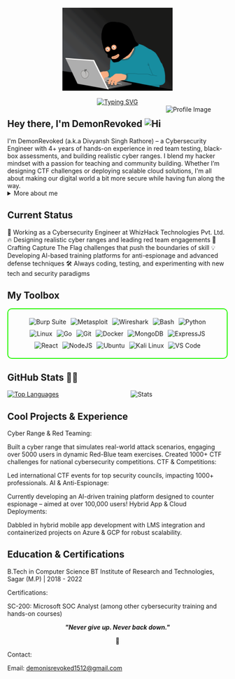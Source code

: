 <p align="center"> <img src="https://github.com/DemonRevoked/DemonRevoked/blob/main/icegif-506.gif" width="50%" height="50%" alt="Header Image"/> </p> <div align="center"> <a href="https://git.io/typing-svg"> <img src="https://readme-typing-svg.demolab.com?font=Fira+Code&pause=1000&color=22F700&width=550&lines=Everything+that+kills+me+makes+me+feel+alive!" alt="Typing SVG" /> </a> </div> <img width="28%" align="right" src="https://github.com/user-attachments/assets/e78e13fd-8c84-4c21-9471-79d5374d4a15" alt="Profile Image"/> <h2 align="left"> Hey there, I'm DemonRevoked <img src="https://media.giphy.com/media/hvRJCLFzcasrR4ia7z/giphy.gif" width="25px" alt="Hi"/> </h2>
I'm DemonRevoked (a.k.a Divyansh Singh Rathore) – a Cybersecurity Engineer with 4+ years of hands-on experience in red team testing, black-box assessments, and building realistic cyber ranges. I blend my hacker mindset with a passion for teaching and community building. Whether I’m designing CTF challenges or deploying scalable cloud solutions, I'm all about making our digital world a bit more secure while having fun along the way.

<details> <summary>More about me</summary>
Alias: DemonRevoked
Real Name: Divyansh Singh Rathore
Origin: Proudly representing India with a passion for all things cyber
Expertise: Red Team Testing, Cyber Range Development, Black-Box Testing, Cloud Deployments (Azure, GCP), MERN Stack, Containerized Solutions
Side Hustles: Cybersecurity training, developing fun challenges for CTFs, and experimenting with hybrid app development
Outlook: Always learning, always hacking (in the ethical sense!)
Reach out at divyanshrathore1512@gmail.com

</details>
<h2 id="current_status">Current Status</h2>
🚀 Working as a Cybersecurity Engineer at WhizHack Technologies Pvt. Ltd.
🔥 Designing realistic cyber ranges and leading red team engagements
🎯 Crafting Capture The Flag challenges that push the boundaries of skill
💡 Developing AI-based training platforms for anti-espionage and advanced defense techniques
🛠 Always coding, testing, and experimenting with new tech and security paradigms
<h2 id="knowledge_skills">My Toolbox</h2> <div style="border: 2px solid #22F700; border-radius: 10px; padding: 20px; margin-bottom: 20px;"> <div align="left" style="display: flex; flex-wrap: wrap; justify-content: center; gap: 10px;"> <img src="https://img.shields.io/badge/Burp_Suite-FF6633?style=for-the-badge&logo=burp-suite&color=000000" alt="Burp Suite" /> <img src="https://img.shields.io/badge/Metasploit-008C8C?style=for-the-badge&logo=metasploit&color=000000" alt="Metasploit" /> <img src="https://img.shields.io/badge/Wireshark-009639?style=for-the-badge&logo=wireshark&color=000000" alt="Wireshark" /> <img src="https://img.shields.io/badge/Bash-4EAA25?style=for-the-badge&logo=gnu-bash&color=000000" alt="Bash" /> <img src="https://img.shields.io/badge/Python-3776AB?style=for-the-badge&logo=python&color=000000" alt="Python" /> <img src="https://img.shields.io/badge/Linux-FCC624?style=for-the-badge&logo=linux&color=000000" alt="Linux" /> <img src="https://img.shields.io/badge/Go-00ADD8?style=for-the-badge&logo=go&color=000000" alt="Go" /> <img src="https://img.shields.io/badge/Git-F05032?style=for-the-badge&logo=git&color=000000" alt="Git" /> <img src="https://img.shields.io/badge/Docker-2496ED?style=for-the-badge&logo=docker&color=000000" alt="Docker" /> <img src="https://img.shields.io/badge/MongoDB-47A248?style=for-the-badge&logo=mongodb&color=000000" alt="MongoDB" /> <img src="https://img.shields.io/badge/ExpressJS-000000?style=for-the-badge&logo=express&color=000000" alt="ExpressJS" /> <img src="https://img.shields.io/badge/React-61DAFB?style=for-the-badge&logo=react&color=000000" alt="React" /> <img src="https://img.shields.io/badge/Node.js-8CC84C?style=for-the-badge&logo=node.js&color=000000" alt="NodeJS" /> <img src="https://img.shields.io/badge/Ubuntu-E95420?style=for-the-badge&logo=ubuntu&color=000000" alt="Ubuntu" /> <img src="https://img.shields.io/badge/Kali_Linux-557C94?style=for-the-badge&logo=kali-linux&color=000000" alt="Kali Linux" /> <img src="https://img.shields.io/badge/VS_Code-007ACC?style=for-the-badge&logo=visual-studio-code&color=000000" alt="VS Code" /> </div> </div>
<h2 id="stats">GitHub Stats 👨‍💻</h2> <img align="right" width="44%" src="https://i.imgur.com/1ToWEWw.png" alt="Stats"/>

<p align="left"> <a href="https://github.com/DemonRevoked/github-readme-stats"> <img src="https://github-readme-stats.vercel.app/api/top-langs/?username=DemonRevoked&layout=compact&theme=vision-friendly-dark&bg_color=00000000&hide_border=true" width="450" alt="Top Languages" /> </a> </p>
<h2 id="projects">Cool Projects & Experience</h2>
Cyber Range & Red Teaming:

Built a cyber range that simulates real-world attack scenarios, engaging over 5000 users in dynamic Red-Blue team exercises.
Created 1000+ CTF challenges for national cybersecurity competitions.
CTF & Competitions:

Led international CTF events for top security councils, impacting 1000+ professionals.
AI & Anti-Espionage:

Currently developing an AI-driven training platform designed to counter espionage – aimed at over 100,000 users!
Hybrid App & Cloud Deployments:

Dabbled in hybrid mobile app development with LMS integration and containerized projects on Azure & GCP for robust scalability.
<h2 id="education_certifications">Education & Certifications</h2>
B.Tech in Computer Science
BT Institute of Research and Technologies, Sagar (M.P) | 2018 - 2022

Certifications:

SC-200: Microsoft SOC Analyst (among other cybersecurity training and hands-on courses)
</p> </details> <p align="center"> <b><i>"Never give up. Never back down."</i></b> </p> <p align="center"> 🌱 </p>
Contact:

Email: demonisrevoked1512@gmail.com
